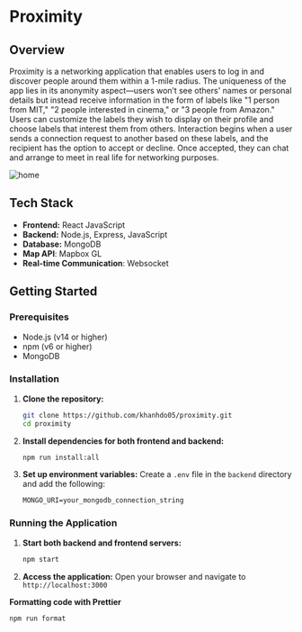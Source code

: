 # Proximity

## Overview

Proximity is a networking application that enables users to log in and discover people around them within a 1-mile radius. The uniqueness of the app lies in its anonymity aspect—users won’t see others' names or personal details but instead receive information in the form of labels like "1 person from MIT," "2 people interested in cinema," or "3 people from Amazon." Users can customize the labels they wish to display on their profile and choose labels that interest them from others. Interaction begins when a user sends a connection request to another based on these labels, and the recipient has the option to accept or decline. Once accepted, they can chat and arrange to meet in real life for networking purposes.

![home](https://github.com/user-attachments/assets/dda341cf-4bf8-40c4-a26d-3da861701428)

## Tech Stack

- **Frontend:** React JavaScript
- **Backend:** Node.js, Express, JavaScript
- **Database:** MongoDB
- **Map API**: Mapbox GL
- **Real-time Communication**: Websocket

## Getting Started

### Prerequisites

- Node.js (v14 or higher)
- npm (v6 or higher)
- MongoDB

### Installation

1. **Clone the repository:**

   ```bash
   git clone https://github.com/khanhdo05/proximity.git
   cd proximity
   ```

2. **Install dependencies for both frontend and backend:**

   ```bash
   npm run install:all
   ```

3. **Set up environment variables:**
   Create a `.env` file in the `backend` directory and add the following:
   ```plaintext
   MONGO_URI=your_mongodb_connection_string
   ```

### Running the Application

1. **Start both backend and frontend servers:**

   ```bash
   npm start
   ```

2. **Access the application:**
   Open your browser and navigate to `http://localhost:3000`

**Formatting code with Prettier**
   ```bash
   npm run format
   ```
